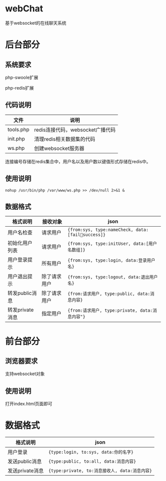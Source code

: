 # webChat
基于websocket的在线聊天系统

# 后台部分

## 系统要求

php-swoole扩展

php-redis扩展

## 代码说明

| 文件        | 说明                      |
| --------- | ----------------------- |
| tools.php | redis连接代码，websocket广播代码 |
| init.php  | 清理redis相关数据集的代码         |
| ws.php    | 创建websocket服务器          |

连接编号存储在redis集合中，用户名以及用户数以键值形式存储在redis中。

## 使用说明

```shell
nohup /usr/bin/php /var/www/ws.php >> /dev/null 2>&1 &
```

## 数据格式

| 格式说明        | 接收对象   | json                                     |
| ----------- | ------ | ---------------------------------------- |
| 用户名检查       | 请求用户   | `{from:sys, type:nameCheck, data:[failsuccess]}` |
| 初始化用户列表     | 请求用户   | `{from:sys, type:initUser, data:[用户名数组]}` |
| 用户登录提示      | 所有用户   | `{from:sys, type:login, data:登录用户名}`     |
| 用户退出提示      | 除了请求用户 | `{from:sys, type:logout, data:退出用户名}`    |
| 转发public消息  | 除了请求用户 | `{from:请求用户, type:public, data:消息内容}`    |
| 转发private消息 | 指定用户   | `{from:请求用户, type:private, data:消息内容"}`  |



# 前台部分

## 浏览器要求

支持websocket对象

## 使用说明

打开index.html页面即可

# 数据格式

| 格式说明        | json                                  |
| ----------- | ------------------------------------- |
| 用户登录        | `{type:login, to:sys, data:你的名字}`     |
| 发送public消息  | `{type:public, to:all, data:消息内容}`    |
| 发送private消息 | `{type:private, to:消息接收人, data:消息内容}` |

